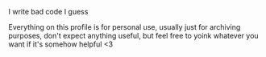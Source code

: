 I write bad code I guess

Everything on this profile is for personal use, usually just for archiving purposes, don't expect anything useful, but feel free to yoink whatever you want if it's somehow helpful <3
